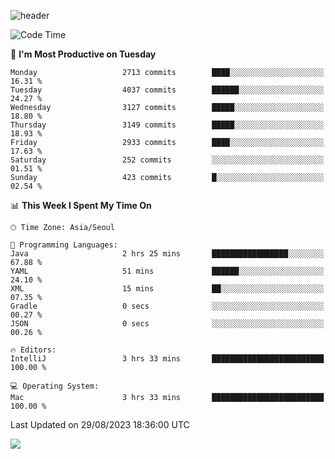 ![header](https://capsule-render.vercel.app/api?type=Egg&color=timeAuto&height=300&section=header&text=PoPo&fontSize=90&animation=fadeIn)

  <!--START_SECTION:waka-->
![Code Time](http://img.shields.io/badge/Code%20Time-1%2C137%20hrs%2027%20mins-blue)

📅 **I'm Most Productive on Tuesday** 

```text
Monday                   2713 commits        ████░░░░░░░░░░░░░░░░░░░░░   16.31 % 
Tuesday                  4037 commits        ██████░░░░░░░░░░░░░░░░░░░   24.27 % 
Wednesday                3127 commits        █████░░░░░░░░░░░░░░░░░░░░   18.80 % 
Thursday                 3149 commits        █████░░░░░░░░░░░░░░░░░░░░   18.93 % 
Friday                   2933 commits        ████░░░░░░░░░░░░░░░░░░░░░   17.63 % 
Saturday                 252 commits         ░░░░░░░░░░░░░░░░░░░░░░░░░   01.51 % 
Sunday                   423 commits         █░░░░░░░░░░░░░░░░░░░░░░░░   02.54 % 
```


📊 **This Week I Spent My Time On** 

```text
🕑︎ Time Zone: Asia/Seoul

💬 Programming Languages: 
Java                     2 hrs 25 mins       █████████████████░░░░░░░░   67.88 % 
YAML                     51 mins             ██████░░░░░░░░░░░░░░░░░░░   24.10 % 
XML                      15 mins             ██░░░░░░░░░░░░░░░░░░░░░░░   07.35 % 
Gradle                   0 secs              ░░░░░░░░░░░░░░░░░░░░░░░░░   00.27 % 
JSON                     0 secs              ░░░░░░░░░░░░░░░░░░░░░░░░░   00.26 % 

🔥 Editors: 
IntelliJ                 3 hrs 33 mins       █████████████████████████   100.00 % 

💻 Operating System: 
Mac                      3 hrs 33 mins       █████████████████████████   100.00 % 
```


 Last Updated on 29/08/2023 18:36:00 UTC
<!--END_SECTION:waka-->



<img src="https://capsule-render.vercel.app/api?type=Egg&color=timeAuto&height=300&section=footer&text=PoPo&fontSize=90&animation=fadeIn&reversal=true" />
